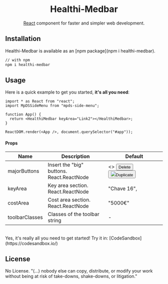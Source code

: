 <!-- <p align="center">
  <a href="https://mpds.f3m.pt/" rel="noopener" target="_blank"><img width="350" src="https://i.imgur.com/OANOfLI.png" alt="MPDS logo"></a></p>
</p> -->

<h1 align="center">Healthi-Medbar</h1>

<div align="center">

[React](https://reactjs.org/) component for faster and simpler web development.

<!--
[![license](https://img.shields.io/badge/license-MIT-blue.svg)](https://github.com/mui-org/material-ui/blob/master/LICENSE)
[![npm latest package](https://img.shields.io/npm/v/@material-ui/core/latest.svg)](https://www.npmjs.com/package/@material-ui/core)
[![npm next package](https://img.shields.io/npm/v/@material-ui/core/next.svg)](https://www.npmjs.com/package/@material-ui/core)
[![npm downloads](https://img.shields.io/npm/dm/@material-ui/core.svg)](https://www.npmjs.com/package/@material-ui/core)
[![CircleCI](https://img.shields.io/circleci/project/github/mui-org/material-ui/next.svg)](https://app.circleci.com/pipelines/github/mui-org/material-ui?branch=next)
[![Coverage Status](https://img.shields.io/codecov/c/github/mui-org/material-ui/next.svg)](https://codecov.io/gh/mui-org/material-ui/branch/next)
[![Follow on Twitter](https://img.shields.io/twitter/follow/MaterialUI.svg?label=follow+Material-UI)](https://twitter.com/MaterialUI)
[![Dependabot Status](https://api.dependabot.com/badges/status?host=github&repo=mui-org/material-ui)](https://dependabot.com)
[![Average time to resolve an issue](https://isitmaintained.com/badge/resolution/mui-org/material-ui.svg)](https://isitmaintained.com/project/mui-org/material-ui 'Average time to resolve an issue')
[![Crowdin](https://badges.crowdin.net/material-ui-docs/localized.svg)](https://translate.material-ui.com/project/material-ui-docs)
[![Open Collective backers and sponsors](https://img.shields.io/opencollective/all/material-ui)](https://opencollective.com/material-ui) -->

</div>

## Installation

Healthi-Medbar is available as an [npm package](npm i healthi-medbar).

```sh
// with npm
npm i healthi-medbar

```

## Usage

Here is a quick example to get you started, **it's all you need**:

```tsx
import * as React from "react";
import MpDSSideMenu from "mpds-side-menu";

function App() {
  return <HealthiMedbar keyArea="Link2"></HealthiMedbar>;
}

ReactDOM.render(<App />, document.querySelector("#app"));
```

<h4>Props</h4>

<table>
  <thead>
    <tr>
      <th>Name</th>
      <th>Description</th>
      <th>Default</th>
    </tr>
  </thead>
  <tbody>
    <tr>
      <td>
        <span>majorButtons</span>
      </td>
      <td>
        <div>
          <span>Insert the "big" buttons.</span>
        </div>
        <div>
          <div>
            <span>React.ReactNode</span>
          </div>
        </div>
      </td>
      <td>
        <span><>
            <Button color="primary" className={`${classes.textUppercase} ${classes.px4} ${classes.mr2}`}>Delete</Button>
            <Button color="primary" variant="contained" className={`${classes.textUppercase} ${classes.px4} ${classes.mr2}`}><img src={DuplicateIcon} className={classes.mr2}/>Duplicate</Button>
        </>
        </span>
      </td>
    </tr>
    <tr>
      <td>
        <span>keyArea</span>
      </td>
      <td>
        <div>
          <span>Key area section.</span>
        </div>
        <div>
          <div>
            <span>React.ReactNode</span>
          </div>
        </div>
      </td>
      <td>
        <span>"Chave 16",
        </span>
      </td>
    </tr>
    <tr>
      <td>
        <span>costArea</span>
      </td>
      <td>
        <div>
          <span>Cost area section.</span>
        </div>
        <div>
          <div>
            <span>React.ReactNode</span>
          </div>
        </div>
      </td>
      <td>
        <span>"5000€"</span>
      </td>
    </tr>
    <tr>
      <td>
        <span>toolbarClasses</span>
      </td>
      <td>
        <div>
          <span>Classes of the toolbar</span>
        </div>
        <div>
          <div>
            <span>string</span>
          </div>
        </div>
      </td>
      <td>
        <span>-</span>
      </td>
    </tr>
  </tbody>
</table>
<br>
Yes, it's really all you need to get started! Try it in:
[CodeSandbox](https://codesandbox.io/)
<br>

## License

No License. "(...) nobody else can copy, distribute, or modify your work without being at risk of take-downs, shake-downs, or litigation."
